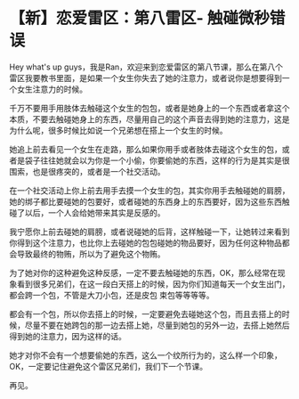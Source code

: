 # 【新】恋爱雷区：第八雷区- 触碰微秒错误

Hey what's up guys，我是Ran，欢迎来到恋爱雷区的第八节课，那么在第八个雷区我要教书里面，是如果一个女生你失去了她的注意力，或者说你是想要得到一个女生注意力的时候。

千万不要用手用肢体去触碰这个女生的包包，或者是她身上的一个东西或者拿这个本质，不要去触碰她身上的东西，尽量用自己的这个声音去得到她的注意力，这是为什么呢，很多时候比如说一个兄弟想在搭上一个女生的时候。

她追上前去看见一个女生在走路，那么如果你用手或者肢体去碰这个女生的包，或者是袋子往往她就会以为你是一个小偷，你要偷她的东西，这样的行为是其实是很围索，也是很疼突的，或者是一个社交活动。

在一个社交活动上你上前去用手去摸一个女生的包，其实你用手去触碰她的肩膀，她的绑子都比要碰她的包要好，或者碰她的东西身上的东西要好，因为这些东西触碰了以后，一个人会给她带来其实是反感的。

我宁愿你上前去碰她的肩膀，或者说碰她的后背，这样触碰一下，让她转过来看到你得到这个注意力，也比你上去碰她的包包碰她的物品要好，因为任何这种物品都会导致最终的物贿，所以为了避免这个物贿。

为了她对你的这种避免这种反感，一定不要去触碰她的东西，OK，那么经常在现象看到很多兄弟们，在这一段白天搭上的时候，因为你们知道每天一个女生出门，都会跨一个包，不管是大刀小包，还是皮包 束包等等等等。

都会有一个包，所以你去搭上的时候，一定要避免去碰她这个包，而且去搭上的时候，尽量不要在她跨包的那一边去搭上她，尽量到她包的另外一边，去搭上她然后得到她的注意力，因为这样的话。

她才对你不会有一个想要偷她的东西，这么一个纹所行为的，这么样一个印象，OK，一定要记住避免这个雷区兄弟们，我们下一个节课。

再见。